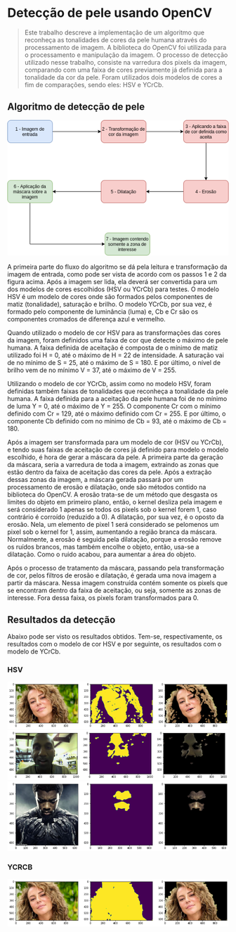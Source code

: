 # Detecção de pele usando OpenCV
> Este trabalho descreve a implementação de um algoritmo que reconheça as tonalidades de cores da pele humana através do processamento de imagem. A biblioteca do OpenCV foi utilizada para o processamento e manipulação da imagem. O processo de detecção utilizado nesse trabalho, consiste na varredura dos pixels da imagem, comparando com uma faixa de cores previamente já definida para a tonalidade da cor da pele. Foram utilizados dois modelos de cores a fim de comparações, sendo eles: HSV e YCrCb.

## Algoritmo de detecção de pele

![algoritmo](imgs/digrama-deteccao-pele.png)

A primeira parte do fluxo do algoritmo se dá pela leitura e transformação da imagem de entrada, como pode ser vista de acordo com os passos 1 e 2 da figura acima.
Após a imagem ser lida, ela deverá ser convertida para um dos modelos de cores escolhidos (HSV ou YCrCb) para testes. O modelo HSV é um modelo de cores onde são formados pelos componentes de matiz (tonalidade), saturação e brilho. O modelo YCrCb, por sua vez, é formado pelo componente de luminância (luma) e, Cb e Cr são os componentes cromados de diferença azul e vermelho.

Quando utilizado o modelo de cor HSV para as transformações das cores da imagem, foram definidos uma faixa de cor que detecte o máximo de pele humana. A faixa definida de aceitação é composta de o mínimo de matiz utilizado foi H = 0, até o máximo de H = 22 de intensidade. A saturação vai de no mínimo de S = 25, até o máximo de S = 180. E por último, o nível de brilho vem de no mínimo V = 37, até o máximo de V = 255.

Utilizando o modelo de cor YCrCb, assim como no modelo HSV, foram definidas também faixas de tonalidades que reconheça a tonalidade da pele humana. A faixa definida para a aceitação da pele humana foi de no mínimo de luma Y = 0, até o máximo de Y = 255. O componente Cr com o mínimo definido com Cr = 129, até o máximo definido com Cr = 255. E por último, o componente Cb definido com no mínimo de Cb = 93, até o máximo de Cb = 180.

Após a imagem ser transformada para um modelo de cor (HSV ou YCrCb), e tendo suas faixas de aceitação de cores já definido para modelo o modelo escolhido, é hora de gerar a máscara da pele. A primeira parte da geração da máscara, seria a varredura de toda a imagem, extraindo as zonas que estão dentro da faixa de aceitação das cores da pele. Após a extração dessas zonas da imagem, a máscara gerada passará por um processamento de erosão e dilatação, onde são métodos contido na biblioteca do OpenCV. A erosão trata-se de um método que desgasta os limites do objeto em primeiro plano, então, o kernel desliza pela imagem e será considerado 1 apenas se todos os pixels sob o kernel forem 1, caso contrário é corroído (reduzido a 0). A dilatação, por sua vez, é o oposto da erosão. Nela, um elemento de pixel 1 será considerado se pelomenos um pixel sob o kernel for 1, assim, aumentando a região branca da máscara. Normalmente, a erosão é seguida pela dilatação, porque a erosão remove os ruídos brancos, mas também encolhe o objeto, então, usa-se a dilatação. Como o ruido acabou, para aumentar a área do objeto.

Após o processo de tratamento da máscara, passando pela transformação de cor, pelos filtros de erosão e dilatação, é gerada uma nova imagem a partir da máscara. Nessa imagem construída contém somente os pixels que se encontram dentro da faixa de aceitação, ou seja, somente as zonas de interesse. Fora dessa faixa, os pixels foram transformados para 0.

## Resultados da detecção
Abaixo pode ser visto os resultados obtidos. Tem-se, respectivamente, os resultados com o modelo de cor HSV e por seguinte, os resultados com o modelo de YCrCb.

### HSV

![hsv_resultados](imgs/res_hsv1.png)
![hsv_resultados](imgs/res_hsv2.png)
![hsv_resultados](imgs/res_hsv3.png)

### YCRCB

![ycrcb_resultados](imgs/res_ycrcb1.png)
